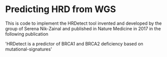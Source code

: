 # Predicting HRD from WGS

This is code to implement the HRDetect tool invented and developed by the group of Serena Nik-Zainal and published in Nature Medicine in 2017 in the following publication

'HRDetect is a predictor of BRCA1 and BRCA2 deficiency based on mutational-signatures'


